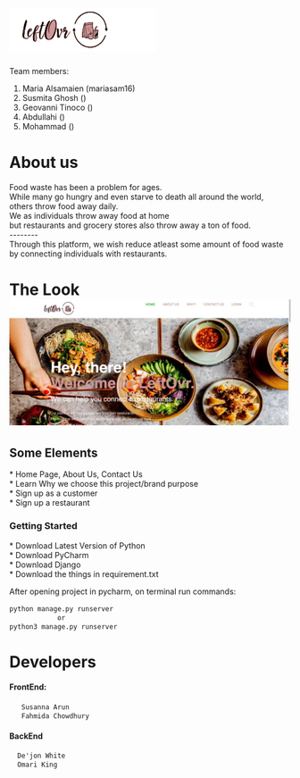 <h1> <img src ="logo4.jpg" alt="Logo"></h1>

Team members:

1. Maria Alsamaien (mariasam16)
2. Susmita Ghosh ()
3. Geovanni Tinoco ()
4. Abdullahi ()
5. Mohammad ()
   
<h1> About us </h1>
<p>Food waste has been a problem for ages. <br>
While many go hungry and even starve to death all around the world,<br>
others throw food away daily. <br>
We as individuals throw away food at home <br>
but restaurants and grocery stores also throw away a ton of food.<br>
--------<br>
Through this platform, we wish reduce atleast some amount of food waste <br>
by connecting individuals with restaurants.  </p>

<h1> The Look <br> <img src ="view.jpeg" alt="Logo"></h1>
<h2> Some Elements </h2><p>
* Home Page, About Us, Contact Us<br>
* Learn Why we choose this project/brand purpose<br>
* Sign up as a customer <br>
* Sign up a restaurant <br>
 <h3>Getting Started</h3>
  * Download Latest Version of Python <br>
  * Download PyCharm<br>
  * Download Django<br>
  * Download the things in requirement.txt<br>

  After opening project in pycharm, on terminal run commands: 
  
  ``` 
  python manage.py runserver  
              or
  python3 manage.py runserver
  ```
# Developers
#### FrontEnd: 
```
   Susanna Arun
   Fahmida Chowdhury
  ```
#### BackEnd
```
  De'jon White 
  Omari King
  ```
   

 
